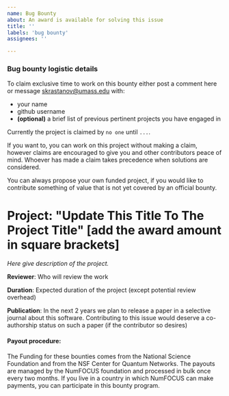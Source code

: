 ```yaml
---
name: Bug Bounty
about: An award is available for solving this issue
title: ''
labels: 'bug bounty'
assignees: ''

---
```


### Bug bounty logistic details

To claim exclusive time to work on this bounty either post a comment here or message [skrastanov@umass.edu](mailto:skrastanov@umass.edu) with:

- your name
- github username
- **(optional)** a brief list of previous pertinent projects you have engaged in

Currently the project is claimed by `no one` until `...`.

If you want to, you can work on this project without making a claim, however claims are encouraged to give you and other contributors peace of mind. Whoever has made a claim takes precedence when solutions are considered.

You can always propose your own funded project, if you would like to contribute something of value that is not yet covered by an official bounty.

# Project: "Update This Title To The Project Title" [add the award amount in square brackets]

*Here give description of the project.*

**Reviewer**: Who will review the work

**Duration**: Expected duration of the project (except potential review overhead)

**Publication**: In the next 2 years we plan to release a paper in a selective journal about this software. Contributing to this issue would deserve a co-authorship status on such a paper (if the contributor so desires)

#### Payout procedure:

The Funding for these bounties comes from the National Science Foundation and from the NSF Center for Quantum Networks.
The payouts are managed by the NumFOCUS foundation and processed in bulk once every two months.
If you live in a country in which NumFOCUS can make payments, you can participate in this bounty program.